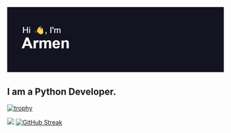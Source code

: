 <img src="header.png">

<h2>I am a Python Developer.</h2>

[![trophy](https://github-profile-trophy.vercel.app/?username=ArmenG888&theme=radical&no-frame=true)](https://github.com/ryo-ma/github-profile-trophy)

![](https://github-profile-summary-cards.vercel.app/api/cards/profile-details?username=ArmenG888&theme=radical)
[![GitHub Streak](http://github-readme-streak-stats.herokuapp.com?user=ArmenG888&theme=radical&hide_border=true&date_format=M%20j%5B%2C%20Y%5D)](https://git.io/streak-stats)


